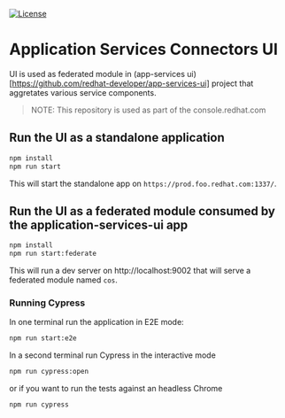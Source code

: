 [![License](https://img.shields.io/badge/license-Apache--2.0-blue.svg)](http://www.apache.org/licenses/LICENSE-2.0)


# Application Services Connectors UI


UI is used as federated module in (app-services ui)[https://github.com/redhat-developer/app-services-ui] project
that aggretates various service components. 

> NOTE: This repository is used as part of the console.redhat.com

## Run the UI as a standalone application

```sh
npm install
npm run start
```

This will start the standalone app on `https://prod.foo.redhat.com:1337/`. 

## Run the UI as a federated module consumed by the application-services-ui app

```sh
npm install
npm run start:federate
```

This will run a dev server on http://localhost:9002 that will serve a federated module named `cos`.

### Running Cypress

In one terminal run the application in E2E mode:

```sh
npm run start:e2e
```

In a second terminal run Cypress in the interactive mode

```sh
npm run cypress:open
```

or if you want to run the tests against an headless Chrome

```sh
npm run cypress
```

